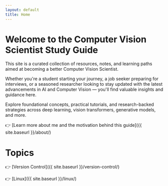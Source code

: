 ```yaml
---
layout: default
title: Home
---
```


# Welcome to the Computer Vision Scientist Study Guide

This site is a curated collection of resources, notes, and learning paths aimed at becoming a better Computer Vision Scientist.

Whether you're a student starting your journey, a job seeker preparing for interviews, or a seasoned researcher looking to stay updated with the latest advancements in AI and Computer Vision — you'll find valuable insights and guidance here.

Explore foundational concepts, practical tutorials, and research-backed strategies across deep learning, vision transformers, generative models, and more.

👉 [Learn more about me and the motivation behind this guide]({{ site.baseurl }}/about/)

# Topics

👉 [Version Control]({{ site.baseurl }}/version-control/)

👉 [Linux]({{ site.baseurl }}/linux/)
